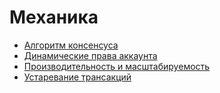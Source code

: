 # Механика

* [Алгоритм консенсуса](consensus_algorithm.md)
* [Динамические права аккаунта](dynamic_account_permissons.md)
* [Производительность и масштабируемость](performance_and_scalability.md)
* [Устаревание трансакций](trx-expiration.md)

